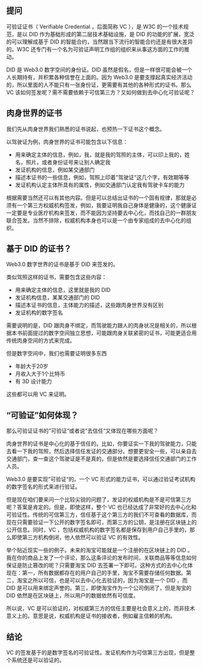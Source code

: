 ## 提问

可验证证书（ Verifiable Credential ，后面简称 VC ），是 W3C 的一个技术规范，是以 DID 作为基础形成的第二层技术基础设施，是 DID 的功能的扩展，宽泛的可以理解成基于 DID 的智能合约，当然跟当下流行的智能合约还是有很大差异的。W3C 还专门有一个名为可验证声明工作组的组织来从事这方面的工作的推动。

DID 是 Web3.0 数字空间的身份证。DID 虽然是假名，但是一样很可能会被一个人长期持有，并积累各种信誉在上面的。因为 Web3.0 是要支撑起真实经济活动的，所以里面的人不能只有一张身份证，更需要有其他的各种形式的证书。那么 VC 该如何签发呢？需不需要依赖于可信第三方？又如何做到去中心化可验证呢？

## 肉身世界的证书

我们先从肉身世界我们熟悉的证书说起，也预热一下证书这个概念。

以驾驶证为例，肉身世界的证书可能包含以下信息：

  - 用来确定主体的信息，例如，我，就是我的驾照的主体，可以印上我的，姓名，照片，或者身份证号来让别人确定我
  - 发证机构的信息，例如某交通部门
  - 描述本证书的一些信息，例如，驾照上印着”驾驶证“这几个字，有效期等等
  - 发证机构认定主体所具有的属性，例如交通部门认定我有驾驶卡车的能力

根据需要当然还可以有其他内容。但是可以总结出证书的一个固有规律，那就是必须有一个第三方权威机构签发，例如，我要证明我自己身体是健康的，这个健康证一定要是专业医疗机构来签发，而不能因为坚持要去中心化，而找自己的一群朋友联合签发。当然不排除，权威机构本身也可以是一个由专家组成的去中心化的组织。

## 基于 DID 的证书？

Web3.0 数字世界的证书是基于 DID 来签发的。

类似驾照这样的证书，需要包含这些内容：

- 用来确定主体的信息，这里就是我的 DID 
- 发证机构信息，某某交通部门的 DID 
- 描述本证书的信息，主体能力的描述，这些跟肉身世界没有区别
- 发证机构的数字签名

需要说明的是，DID 跟肉身不绑定，而驾驶能力跟人的肉身状况是相关的，所以根据本书前面提过的数字空间独立思想，可能跟肉身关联紧密的证书，可能更适合用传统肉身空间的方式来完成。

但是数字空间中，我们也需要证明很多东西

- 年龄大于20岁
- 月收入大于1个比特币
- 有 3D 设计能力

这些都可以用 VC 来证明。

## “可验证”如何体现？

那么可验证证书的”可验证“或者说”去信任“又体现在哪些方面呢？

肉身世界的证书是中心化的基于信任的。比如，你要证实一下我的驾驶能力，只能去看一下我的驾照，然后选择信任发证的交通部分。想要更安全一些，可以亲自去交通部门，查一查这个驾驶证是不是真的，但是依然是要选择信任交通部门的工作人员。

Web3.0 是要实现”可验证“的。一个 VC 形式的能力证书，可以通过验证考试机构的数字签名的形式来进行验证。

但是现在咱们要来问一个比较尖锐的问题了，发证的权威机构是不是可信第三方呢？答案是肯定的。但是，即使这样，整个 VC 也已经达成了非常好的去中心化和可验证性。传统的可信第三方，信任基于这个第三方的我们不可查看的数据库，而现在只需要验证一下公开的数字签名即可，而第三方的公钥，是注册在区块链上的公开信息。同时，VC ，包括权威机构的数字签名都是保存到用户自己手里的，那么即使第三方机构倒闭，他人依然可以验证 VC 的有效性。

举个贴近现实一些的例子。未来的淘宝可能就是一个注册的在区块链上的 DID 。我在你的商品上发了一个评论，那么这条评论的发布时间，关联商品等等信息如何保证是防止篡改的呢？只需要淘宝 DID 去签署一下即可。这种方式的去中心化体现在：第一，所有数据都存在的用户自己的手里，淘宝不需要存储任何数据。第二，淘宝之所以可信，也是可以去中心化去验证的，因为淘宝是一个 DID ，而 DID 是可以用来绑定声誉的。第三，即使淘宝作为一个公司倒闭了，但是淘宝的 DID 依然是在区块链上，所以用户的数据依然有可信度。

所以说，VC 是可以验证的，对权威第三方的信任主要是社会意义上的，而非技术意义上的。意思是说，权威机构是证书的接收者，例如雇主信赖的机构。

## 结论

VC 的签发基于的是数字签名的可验证性。发证机构作为可信第三方出现，但是整个系统还是可以验证的。

